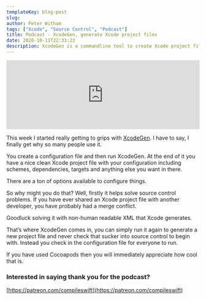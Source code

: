 ```yaml
---
templateKey: blog-post
slug:
author: Peter Witham
tags: ["Xcode", "Source Control", "Podcast"]
title: Podcast - XcodeGen, generate Xcode project files
date: 2020-10-11T22:33:23
description: XcodeGen is a commandline tool to create Xcode project files. I'm going to tell you about it.
---
```


<iframe width="100%" height="180" frameborder="no" scrolling="no" seamless src="https://share.transistor.fm/e/b2fb76b9/dark"></iframe>

This week I started really getting to grips with [XcodeGen](https://github.com/yonaskolb/XcodeGen). I have to say, I finally get why so many people use it.

You create a configuration file and then run XcodeGen. At the end of it you have a nice clean Xcode project file with your configuration including schemes, dependencies, targets and anything else you want in there.

There are a ton of options available to configure things.

So why might you do that? Well, firstly it helps solve source control problems. If you have ever shared an Xcode project file with another developer, you have probably had a merge conflict.

Goodluck solving it with non-human readable XML that Xcode generates.

That’s where XcodeGen comes in, you can simply run it again to generate a new project file and never check that sucker into source control to begin with. Instead you check in the configuration file for everyone to run.

If you have used Cocoapods then you will immediately appreciate how cool that is.

### Interested in saying thank you for the podcast?
[https://patreon.com/compileswift](https://patreon.com/compileswift)
